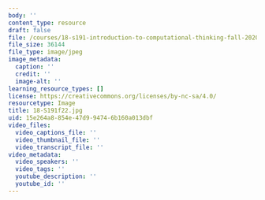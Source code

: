 ```yaml
---
body: ''
content_type: resource
draft: false
file: /courses/18-s191-introduction-to-computational-thinking-fall-2020/18-s191f22.jpg
file_size: 36144
file_type: image/jpeg
image_metadata:
  caption: ''
  credit: ''
  image-alt: ''
learning_resource_types: []
license: https://creativecommons.org/licenses/by-nc-sa/4.0/
resourcetype: Image
title: 18-S191f22.jpg
uid: 15e264a8-854e-47d9-9474-6b160a013dbf
video_files:
  video_captions_file: ''
  video_thumbnail_file: ''
  video_transcript_file: ''
video_metadata:
  video_speakers: ''
  video_tags: ''
  youtube_description: ''
  youtube_id: ''
---
```

